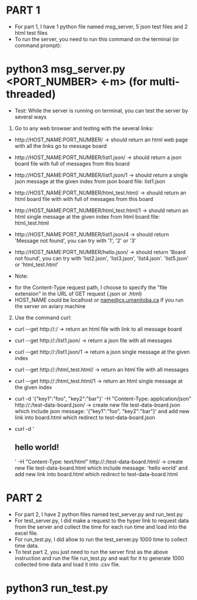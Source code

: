# PART 1
- For part 1, I have 1 python file named msg_server, 5 json test files and 2 html test files
- To run the server, you need to run this command on the terminal (or command prompt): 
# python3 msg_server.py <PORT_NUMBER> <-m> (for multi-threaded)

* Test:
While the server is running on terminal, you can test the server by several ways

1. Go to any web browser and testing with the several links:
- http://HOST_NAME:PORT_NUMBER/ -> should return an html web page with all the links go to message board
- http://HOST_NAME:PORT_NUMBER/list1.json/ -> should return a json board file with full of messages from this board
- http://HOST_NAME:PORT_NUMBER/list1.json/1 -> should return a single json message at the given index from json board file: list1.json
- http://HOST_NAME:PORT_NUMBER/html_test.html/ -> should return an html board file with with full of messages from this board
- http://HOST_NAME:PORT_NUMBER/html_test.html/1 -> should return an html single message at the given index from html board file: html_test.html

- http://HOST_NAME:PORT_NUMBER/list1.json/4 -> should return 'Message not found', you can try with '1', '2' or '3'
- http://HOST_NAME:PORT_NUMBER/hello.json/ -> should return 'Board not found', you can try with 'list2.json', 'list3.json', 'list4.json'. 'list5.json' or 'html_test.html'


* Note: 
- for the Content-Type request path, I choose to specify the "file extension" in the URL of GET request (.json or .html)
- HOST_NAME could be localhost or name@cs.umanitoba.ca if you run the server on aviary machine

2. Use the command curl:
- curl --get http://<host>:<port>/ -> return an html file with link to all message board
- curl --get http://<host>:<port>/list1.json/ -> return a json file with all messages
- curl --get http://<host>:<port>/list1.json/1 -> return a json single message at the given index
- curl --get http://<host>:<port>/html_test.html/ -> return an html file with all messages
- curl --get http://<host>:<port>/html_test.html/1 -> return an html single message at the given index

- curl -d '{"key1":"foo", "key2":"bar"}' -H "Content-Type: application/json" http://<host>:<port>/test-data-board.json/ -> create new file test-data-board.json which include json message: '{"key1":"foo", "key2":"bar"}' and add new link into board.html which redirect to test-data-board.json

- curl -d '<h2>hello world!</h2>' -H "Content-Type: text/html" http://<host>:<port>/test-data-board.html/ -> create new file test-data-board.html which include  message: 'hello world' and add new link into board.html which redirect to test-data-board.html


# PART 2
- For part 2, I have 2 python files named test_server.py and run_test.py
- For test_server.py, I did make a request to the hyper link to request data from the server and collect the time for each run time and load into the excel file. 
- For run_test.py, I did allow to run the test_server.py 1000 time to collect time data.
- To test part 2, you just need to run the server first as the above instruction and run the file run_test.py and wait for it to generate 1000 collected time data and load it into .csv file.
# python3 run_test.py
